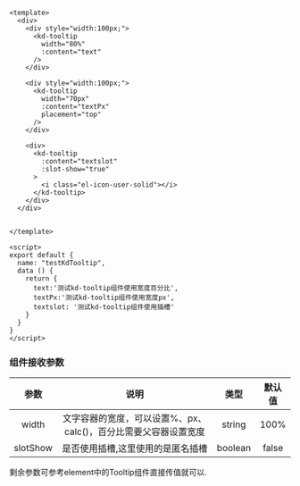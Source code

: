 ``` 
<template>
  <div>
    <div style="width:100px;">
      <kd-tooltip
        width="80%"
        :content="text"
      />
    </div>

    <div style="width:100px;">
      <kd-tooltip
        width="70px"
        :content="textPx"
        placement="top"
      />
    </div>
    
    <div>
      <kd-tooltip
        :content="textslot"
        :slot-show="true"
      >
        <i class="el-icon-user-solid"></i>
      </kd-tooltip>
    </div>
  </div>


</template>

<script>
export default {
  name: "testKdTooltip",
  data () {
    return {
      text:'测试kd-tooltip组件使用宽度百分比',
      textPx:'测试kd-tooltip组件使用宽度px',
      textslot: '测试kd-tooltip组件使用插槽'
    }
  }
}
</script>

 ```
 ### 组件接收参数
参数 | 说明 | 类型 | 默认值
:---:|:---:|:---:|:---:
width|文字容器的宽度，可以设置%、px、calc()，百分比需要父容器设置宽度|string|100%
slotShow|是否使用插槽,这里使用的是匿名插槽|boolean|false

剩余参数可参考element中的Tooltip组件直接传值就可以.

